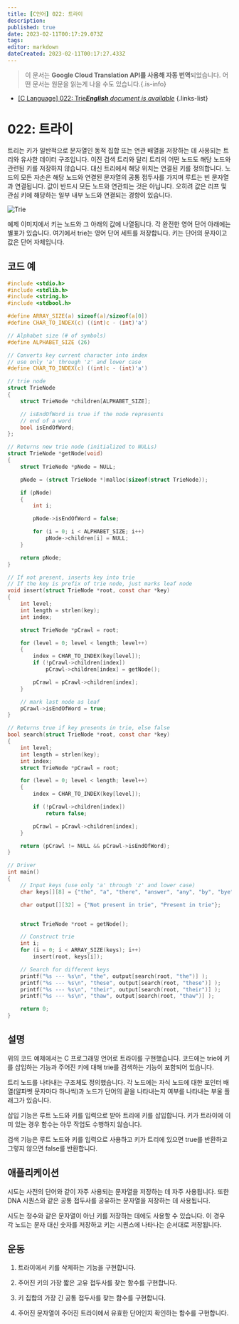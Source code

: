 ```yaml
---
title: [C언어] 022: 트라이
description: 
published: true
date: 2023-02-11T00:17:29.073Z
tags: 
editor: markdown
dateCreated: 2023-02-11T00:17:27.433Z
---
```


> 이 문서는 **Google Cloud Translation API를 사용해 자동 번역**되었습니다.
어떤 문서는 원문을 읽는게 나을 수도 있습니다.{.is-info}



- [[C Language] 022: Trie***English** document is available*](/en/Knowledge-base/Algorithm/c-language-022-trie)
{.links-list}


# 022: 트라이

트리는 키가 일반적으로 문자열인 동적 집합 또는 연관 배열을 저장하는 데 사용되는 트리와 유사한 데이터 구조입니다. 이진 검색 트리와 달리 트리의 어떤 노드도 해당 노드와 관련된 키를 저장하지 않습니다. 대신 트리에서 해당 위치는 연결된 키를 정의합니다. 노드의 모든 자손은 해당 노드와 연결된 문자열의 공통 접두사를 가지며 루트는 빈 문자열과 연결됩니다. 값이 반드시 모든 노드와 연관되는 것은 아닙니다. 오히려 값은 리프 및 관심 키에 해당하는 일부 내부 노드와 연결되는 경향이 있습니다.

![Trie](https://upload.wikimedia.org/wikipedia/commons/b/be/Trie_example.svg)

예제 이미지에서 키는 노드와 그 아래의 값에 나열됩니다. 각 완전한 영어 단어 아래에는 별표가 있습니다. 여기에서 trie는 영어 단어 세트를 저장합니다. 키는 단어의 문자이고 값은 단어 자체입니다.

## 코드 예

```c
#include <stdio.h> 
#include <stdlib.h> 
#include <string.h> 
#include <stdbool.h> 

#define ARRAY_SIZE(a) sizeof(a)/sizeof(a[0]) 
#define CHAR_TO_INDEX(c) ((int)c - (int)'a') 

// Alphabet size (# of symbols) 
#define ALPHABET_SIZE (26) 

// Converts key current character into index 
// use only 'a' through 'z' and lower case 
#define CHAR_TO_INDEX(c) ((int)c - (int)'a') 

// trie node 
struct TrieNode 
{ 
	struct TrieNode *children[ALPHABET_SIZE]; 

	// isEndOfWord is true if the node represents 
	// end of a word 
	bool isEndOfWord; 
}; 

// Returns new trie node (initialized to NULLs) 
struct TrieNode *getNode(void) 
{ 
	struct TrieNode *pNode = NULL; 

	pNode = (struct TrieNode *)malloc(sizeof(struct TrieNode)); 

	if (pNode) 
	{ 
		int i; 

		pNode->isEndOfWord = false; 

		for (i = 0; i < ALPHABET_SIZE; i++) 
			pNode->children[i] = NULL; 
	} 

	return pNode; 
} 

// If not present, inserts key into trie 
// If the key is prefix of trie node, just marks leaf node 
void insert(struct TrieNode *root, const char *key) 
{ 
	int level; 
	int length = strlen(key); 
	int index; 

	struct TrieNode *pCrawl = root; 

	for (level = 0; level < length; level++) 
	{ 
		index = CHAR_TO_INDEX(key[level]); 
		if (!pCrawl->children[index]) 
			pCrawl->children[index] = getNode(); 

		pCrawl = pCrawl->children[index]; 
	} 

	// mark last node as leaf 
	pCrawl->isEndOfWord = true; 
} 

// Returns true if key presents in trie, else false 
bool search(struct TrieNode *root, const char *key) 
{ 
	int level; 
	int length = strlen(key); 
	int index; 
	struct TrieNode *pCrawl = root; 

	for (level = 0; level < length; level++) 
	{ 
		index = CHAR_TO_INDEX(key[level]); 

		if (!pCrawl->children[index]) 
			return false; 

		pCrawl = pCrawl->children[index]; 
	} 

	return (pCrawl != NULL && pCrawl->isEndOfWord); 
} 

// Driver 
int main() 
{ 
	// Input keys (use only 'a' through 'z' and lower case) 
	char keys[][8] = {"the", "a", "there", "answer", "any", "by", "bye", "their"}; 

	char output[][32] = {"Not present in trie", "Present in trie"}; 


	struct TrieNode *root = getNode(); 

	// Construct trie 
	int i; 
	for (i = 0; i < ARRAY_SIZE(keys); i++) 
		insert(root, keys[i]); 

	// Search for different keys 
	printf("%s --- %s\n", "the", output[search(root, "the")] ); 
	printf("%s --- %s\n", "these", output[search(root, "these")] ); 
	printf("%s --- %s\n", "their", output[search(root, "their")] ); 
	printf("%s --- %s\n", "thaw", output[search(root, "thaw")] ); 

	return 0; 
} 
```

## 설명

위의 코드 예제에서는 C 프로그래밍 언어로 트라이를 구현했습니다. 코드에는 trie에 키를 삽입하는 기능과 주어진 키에 대해 trie를 검색하는 기능이 포함되어 있습니다.

트리 노드를 나타내는 구조체도 정의했습니다. 각 노드에는 자식 노드에 대한 포인터 배열(알파벳 문자마다 하나씩)과 노드가 단어의 끝을 나타내는지 여부를 나타내는 부울 플래그가 있습니다.

삽입 기능은 루트 노드와 키를 입력으로 받아 트리에 키를 삽입합니다. 키가 트라이에 이미 있는 경우 함수는 아무 작업도 수행하지 않습니다.

검색 기능은 루트 노드와 키를 입력으로 사용하고 키가 트리에 있으면 true를 반환하고 그렇지 않으면 false를 반환합니다.

## 애플리케이션

시도는 사전의 단어와 같이 자주 사용되는 문자열을 저장하는 데 자주 사용됩니다. 또한 DNA 시퀀스와 같은 공통 접두사를 공유하는 문자열을 저장하는 데 사용됩니다.

시도는 정수와 같은 문자열이 아닌 키를 저장하는 데에도 사용할 수 있습니다. 이 경우 각 노드는 문자 대신 숫자를 저장하고 키는 시퀀스에 나타나는 순서대로 저장됩니다.

## 운동

1. 트라이에서 키를 삭제하는 기능을 구현합니다.

2. 주어진 키의 가장 짧은 고유 접두사를 찾는 함수를 구현합니다.

3. 키 집합의 가장 긴 공통 접두사를 찾는 함수를 구현합니다.

4. 주어진 문자열이 주어진 트라이에서 유효한 단어인지 확인하는 함수를 구현합니다.